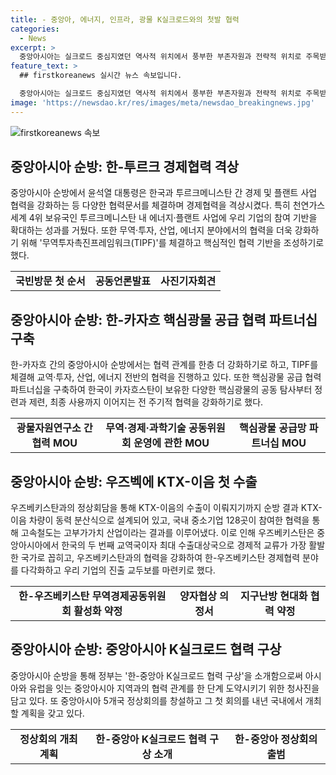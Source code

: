 ```yaml
---
title: - 중앙아, 에너지, 인프라, 광물 K실크로드와의 첫발 협력
categories:
  - News
excerpt: >
  중앙아시아는 실크로드 중심지였던 역사적 위치에서 풍부한 부존자원과 전략적 위치로 주목받고 있다. 윤석열 대통령의 중앙아 방문으로 한-중앙아 K실크로드 협력 구상 진전하며, 투르크메니스탄, 카자흐스탄, 우즈베키스탄과의 협력이 증진되고 있다. 특히, 중앙아시아와의 경제 및 에너지 협력을 강화하기 위한 다양한 협력계획이 체결되고 있으며, 47건의 협력문서가 체결되었다. 한-카자흐협력, 한-우즈베키스탄 협력, KTX-이음 첫 수출 등의 성과가 얻어졌다.
feature_text: >
  ## firstkoreanews 실시간 뉴스 속보입니다.

  중앙아시아는 실크로드 중심지였던 역사적 위치에서 풍부한 부존자원과 전략적 위치로 주목받고 있다. 윤석열 대통령의 중앙아 방문으로 한-중앙아 K실크로드 협력 구상 진전하며, 투르크메니스탄, 카자흐스탄, 우즈베키스탄과의 협력이 증진되고 있다. 특히, 중앙아시아와의 경제 및 에너지 협력을 강화하기 위한 다양한 협력계획이 체결되고 있으며, 47건의 협력문서가 체결되었다. 한-카자흐협력, 한-우즈베키스탄 협력, KTX-이음 첫 수출 등의 성과가 얻어졌다.
image: 'https://newsdao.kr/res/images/meta/newsdao_breakingnews.jpg'
---
```


<p><img src="https://newsdao.kr/res/images/meta/newsdao_breakingnews.jpg" alt="firstkoreanews 속보" /></p>

<h2 data-ke-size="size26">중앙아시아 순방: 한-투르크 경제협력 격상</h2>

<p data-ke-size="size16">중앙아시아 순방에서 윤석열 대통령은 한국과 투르크메니스탄 간 경제 및 플랜트 사업 협력을 강화하는 등 다양한 협력문서를 체결하며 경제협력을 격상시켰다. 특히 천연가스 세계 4위 보유국인 투르크메니스탄 내 에너지·플랜트 사업에 우리 기업의 참여 기반을 확대하는 성과를 거뒀다. 또한 무역·투자, 산업, 에너지 분야에서의 협력을 더욱 강화하기 위해 '무역투자촉진프레임워크(TIPF)'를 체결하고 핵심적인 협력 기반을 조성하기로 했다.</p>

<table>
  <tbody>
    <tr>
      <td style="text-align: center; height: 17px;"><b>국빈방문 첫 순서</b></td>
      <td style="text-align: center; height: 17px;"><b>공동언론발표</b></td>
      <td style="text-align: center; height: 17px;"><b>사진기자회견</b></td>
    </tr>
  </tbody>
</table>

<h2 data-ke-size="size26">중앙아시아 순방: 한-카자흐 핵심광물 공급 협력 파트너십 구축</h2>

<p data-ke-size="size16">한-카자흐 간의 중앙아시아 순방에서는 협력 관계를 한층 더 강화하기로 하고, TIPF를 체결해 교역·투자, 산업, 에너지 전반의 협력을 진행하고 있다. 또한 핵심광물 공급 협력 파트너십을 구축하여 한국이 카자흐스탄이 보유한 다양한 핵심광물의 공동 탐사부터 정련과 제련, 최종 사용까지 이어지는 전 주기적 협력을 강화하기로 했다.</b></p>

<table>
  <tbody>
    <tr>
      <td style="text-align: center; height: 17px;"><b>광물자원연구소 간 협력 MOU</b></td>
      <td style="text-align: center; height: 17px;"><b>무역·경제·과학기술 공동위원회 운영에 관한 MOU</b></td>
      <td style="text-align: center; height: 17px;"><b>핵심광물 공급망 파트너십 MOU</b></td>
    </tr>
  </tbody>
</table>

<h2 data-ke-size="size26">중앙아시아 순방: 우즈벡에 KTX-이음 첫 수출</h2>

<p data-ke-size="size16">우즈베키스탄과의 정상회담을 통해 KTX-이음의 수출이 이뤄지기까지 순방 결과 KTX-이음 차량이 동력 분산식으로 설계되어 있고, 국내 중소기업 128곳이 참여한 협력을 통해 고속철도는 고부가가치 산업이라는 결과를 이루어냈다. 이로 인해 우즈베키스탄은 중앙아시아에서 한국의 두 번째 교역국이자 최대 수출대상국으로 경제적 교류가 가장 활발한 국가로 꼽히고, 우즈베키스탄과의 협력을 강화하여 한-우즈베키스탄 경제협력 분야를 다각화하고 우리 기업의 진출 교두보를 마련키로 했다.</p>

<table>
  <tbody>
    <tr>
      <td style="text-align: center; height: 17px;"><b>한-우즈베키스탄 무역경제공동위원회 활성화 약정</b></td>
      <td style="text-align: center; height: 17px;"><b>양자협상 의정서</b></td>
      <td style="text-align: center; height: 17px;"><b>지구난방 현대화 협력 약정</b></td>
    </tr>
  </tbody>
</table>

<h2 data-ke-size="size26">중앙아시아 순방: 중앙아시아 K실크로드 협력 구상</h2>

<p data-ke-size="size16">중앙아시아 순방을 통해 정부는 '한-중앙아 K실크로드 협력 구상'을 소개함으로써 아시아와 유럽을 잇는 중앙아시아 지역과의 협력 관계를 한 단계 도약시키기 위한 청사진을 담고 있다. 또 중앙아시아 5개국 정상회의를 창설하고 그 첫 회의를 내년 국내에서 개최할 계획을 갖고 있다.</p>

<table>
  <tbody>
    <tr>
      <td style="text-align: center; height: 17px;"><b>정상회의 개최 계획</b></td>
      <td style="text-align: center; height: 17px;"><b>한-중앙아 K실크로드 협력 구상 소개</b></td>
      <td style="text-align: center; height: 17px;"><b>한-중앙아 정상회의 출범</b></td>
    </tr>
  </tbody>
</table>

<p data-ke-size="size16">&nbsp;</p>

